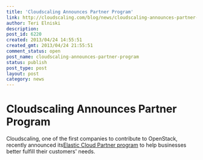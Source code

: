 ```yaml
---
title: 'Cloudscaling Announces Partner Program'
link: http://cloudscaling.com/blog/news/cloudscaling-announces-partner-program/
author: Teri Elniski
description: 
post_id: 6220
created: 2013/04/24 14:55:51
created_gmt: 2013/04/24 21:55:51
comment_status: open
post_name: cloudscaling-announces-partner-program
status: publish
post_type: post
layout: post
category: news
---
```


# Cloudscaling Announces Partner Program

Cloudscaling, one of the first companies to contribute to OpenStack, recently announced its[Elastic Cloud Partner program](/blog/press-releases/cloudscaling-elastic-cloud-partner-program-offers-channel-ready-solution-for-customers-implementing-openstack-powered-cloud-infrastructure/) to help businesses better fulfill their customers' needs.